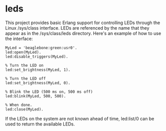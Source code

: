 leds
====

This project provides basic Erlang support for controlling LEDs through the Linux /sys/class interface. LEDs
are referenced by the name that they appear as in the /sys/class/leds directory. Here's an example of how
to use the interface:

    MyLed = 'beaglebone:green:usr0'.
    led:open(MyLed).
    led:disable_triggers(MyLed).

    % Turn the LED on
    led:set_brightness(MyLed, 1).

    % Turn the LED off
    led:set_brightness(MyLed, 0).

    % Blink the LED (500 ms on, 500 ms off)
    led:blink(MyLed, 500, 500).

    % When done.
    led:close(MyLed).

If the LEDs on the system are not known ahead of time, led:list/0 can be used to return the available LEDs.

